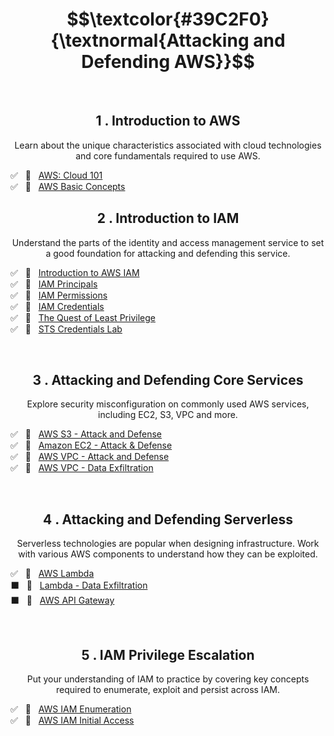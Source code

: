 
<h1 align="center"> $$\textcolor{#39C2F0}{\textnormal{Attacking and Defending AWS}}$$ </h1>


<br>

<h2 align="center">1 . Introduction to AWS</h2>
<p  align="center">Learn about the unique characteristics associated with cloud technologies and core fundamentals required to use AWS.</p>

✅ &nbsp; 🔗 &nbsp; [AWS: Cloud 101](https://github.com/RosanaFSS/AWS-Attacking-and-Defending/blob/1-Introduction-to-AWS/1%20.%20Info%20%E2%84%B9%EF%B8%8F%20-.%20AWS%3A%20Cloud%20101.md)<br>
✅ &nbsp; 🔗 &nbsp; [AWS Basic Concepts](https://github.com/RosanaFSS/AWS-Attacking-and-Defending/blob/1-Introduction-to-AWS/2%20.%20Easy%20%F0%9F%94%97%20-%20AWS%20Basic%20Concepts.md)<br>


<h2 align="center">2 . Introduction to IAM</h2>
<p  align="center">Understand the parts of the identity and access management service to set a good foundation for attacking and defending this service.</p>

✅ &nbsp; 🔗 &nbsp; [Introduction to AWS IAM](https://github.com/RosanaFSS/AWS-Attacking-and-Defending/blob/2-Introduction-to-IAM/1.%20Easy%20%F0%9F%94%97%20-%20Introduction%20to%20AWS%20IAM.md)<br>
✅ &nbsp; 🔗 &nbsp; [IAM Principals](https://github.com/RosanaFSS/AWS-Attacking-and-Defending/blob/2-Introduction-to-IAM/2%20.%20Medium%20%F0%9F%94%97%20-%20IAM%20Principals.md)<br>
✅ &nbsp; 🚩 &nbsp; [IAM Permissions](https://github.com/RosanaFSS/AWS-Attacking-and-Defending/blob/2-Introduction-to-IAM/3%20.%20Medium%20%F0%9F%9A%A9%20-%20IAM%20Permissions.md)<br>
✅ &nbsp; 🚩 &nbsp; [IAM Credentials](https://github.com/RosanaFSS/AWS-Attacking-and-Defending/blob/2-Introduction-to-IAM/4%20.%20Medium%20%F0%9F%9A%A9%20-%20IAM%20Credentials.md)<br>
✅ &nbsp; 🔗 &nbsp; [The Quest of Least Privilege](https://github.com/RosanaFSS/AWS-Attacking-and-Defending/blob/2-Introduction-to-IAM/5%20.%20Medium%20%F0%9F%94%97%20-%20The%20Quest%20for%20Least%20Privilege.md)<br>
✅ &nbsp; 🔗 &nbsp; [STS Credentials Lab](https://github.com/RosanaFSS/AWS-Attacking-and-Defending/blob/2-Introduction-to-IAM/6%20.%20Medium%20%F0%9F%94%97%20-%20STS%20Credentials%20Lab.md)<br>

<br>

<h2 align="center">3 . Attacking and Defending Core Services</h2>
<p  align="center">Explore security misconfiguration on commonly used AWS services, including EC2, S3, VPC and more.</p>

✅ &nbsp; 🔗 &nbsp; [AWS S3 - Attack and Defense](https://github.com/RosanaFSS/AWS-Attacking-and-Defending/blob/3-Attacking-and-Defending-Core-Services/1%20.%20Medium%20%F0%9F%94%97%20-%20AWS%20S3%20-%20Attack%20and%20Defense.md)<br>
✅ &nbsp; 🔗 &nbsp; [Amazon EC2 - Attack & Defense](https://github.com/RosanaFSS/AWS-Attacking-and-Defending/blob/3-Attacking-and-Defending-Core-Services/2%20.%20Medium%20%F0%9F%94%97%20-%20Amazon%20EC2%20-%20Attack%20%26%20Defense.md)<br>
✅ &nbsp; 🚩 &nbsp; [AWS VPC - Attack and Defense](https://github.com/RosanaFSS/AWS-Attacking-and-Defending/blob/3-Attacking-and-Defending-Core-Services/3%20.%20Medium%20%F0%9F%9A%A9%20-%20AWS%20VPC%20-%20Attack%20%26%20Defense.md)<br>
✅ &nbsp; 🚩 &nbsp; [AWS VPC - Data Exfiltration](https://github.com/RosanaFSS/AWS-Attacking-and-Defending/blob/3-Attacking-and-Defending-Core-Services/4%20.%20Medium%20%F0%9F%9A%A9%20-%20AWS%20VPC%20-%20Data%20Exfiltration.md)<br>

<br>

<h2 align="center">4 . Attacking and Defending Serverless</h2>
<p  align="center">Serverless technologies are popular when designing infrastructure. Work with various AWS components to understand how they can be exploited.</p>

✅ &nbsp; 🔗 &nbsp; [AWS Lambda](https://github.com/RosanaFSS/AWS-Attacking-and-Defending/blob/4-Attacking-and-Defending-Serverless/1%20.%20Medium%20%F0%9F%94%97%20-%20AWS%20Lambda.md)<br>
⬛ &nbsp; 🔗 &nbsp; [Lambda - Data Exfiltration](https://github.com/RosanaFSS/AWS-Attacking-and-Defending/blob/4-Attacking-and-Defending-Serverless/2%20.%20Medium%20%F0%9F%94%97%20-%20Lambda%20-%20Data%20Exfiltration.md)<br>
⬛ &nbsp; 🔗 &nbsp; [AWS API Gateway](https://github.com/RosanaFSS/AWS-Attacking-and-Defending/blob/4-Attacking-and-Defending-Serverless/3%20.%20Medium%20%F0%9F%94%97%20-%20AWS%20API%20Gateway.md)<br>


<br>

<h2 align="center">5 . IAM Privilege Escalation</h2>
<p  align="center">Put your understanding of IAM to practice by covering key concepts required to enumerate, exploit and persist across IAM.</p>

✅ &nbsp; 🔗 &nbsp; [AWS IAM Enumeration](https://github.com/RosanaFSS/AWS-Attacking-and-Defending/blob/5-IAM-Privilege-Escalation/1%20.%20Medium%20%F0%9F%94%97%20-%20AWS%20IAM%20Enumeration.md)<br>
✅ &nbsp; 🔗 &nbsp; [AWS IAM Initial Access](https://github.com/RosanaFSS/AWS-Attacking-and-Defending/blob/5-IAM-Privilege-Escalation/2%20.%20Medium%20%F0%9F%94%97%20-%20AWS%20IAM%20Initial%20Access.md)<br>

